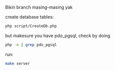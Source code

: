 Bikin branch masing-masing yak

create database tables:
```bash
php script/CreateDb.php
```
but makesure you have pdo_pgsql, check by doing
```bash
php -m | grep pdo_pgsql
```

run:
```bash
make server
```

